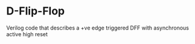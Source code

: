 # D-Flip-Flop
Verilog code that describes a +ve edge triggered DFF with asynchronous active high reset
